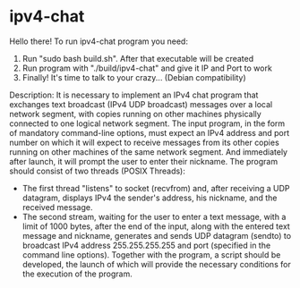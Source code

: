 # ipv4-chat
Hello there!
To run ipv4-chat program you need:
1) Run "sudo bash build.sh". After that executable will be created
2) Run program with "./build/ipv4-chat" and give it IP and Port to work
3) Finally! It's time to talk to your crazy...
(Debian compatibility)

Description:
It is necessary to implement an IPv4 chat program that exchanges text broadcast
(IPv4 UDP broadcast) messages over a local network segment, with copies running on other
machines physically connected to one logical network segment.
The input program, in the form of mandatory command-line options, must expect an IPv4 address and
port number on which it will expect to receive messages from its other copies running on
other machines of the same network segment. And immediately after launch, it will prompt the user to enter their
nickname.
The program should consist of two threads (POSIX Threads):
- The first thread "listens" to socket (recvfrom) and, after receiving a UDP datagram, displays IPv4
  the sender's address, his nickname, and the received message.
- The second stream, waiting for the user to enter a text message, with a limit of 1000 bytes, after
  the end of the input, along with the entered text message and nickname, generates and sends
  UDP datagram (sendto) to broadcast IPv4 address 255.255.255.255 and port
  (specified in the command line options).
Together with the program, a script should be developed, the launch of which will provide
the necessary conditions for the execution of the program.
